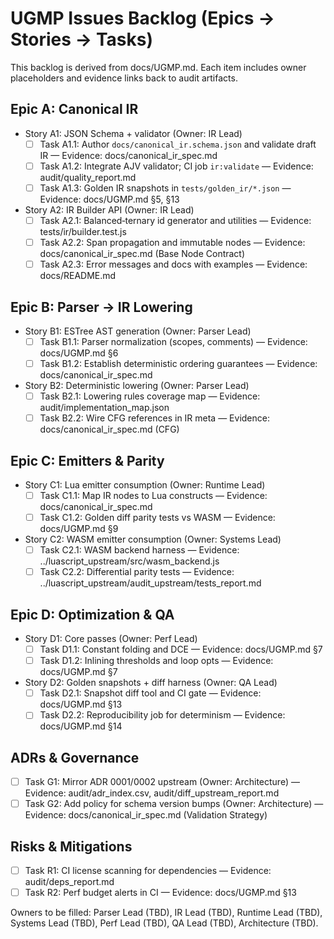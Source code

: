 # UGMP Issues Backlog (Epics → Stories → Tasks)

This backlog is derived from docs/UGMP.md. Each item includes owner placeholders and evidence links back to audit artifacts.

## Epic A: Canonical IR

- Story A1: JSON Schema + validator (Owner: IR Lead)
  - [ ] Task A1.1: Author `docs/canonical_ir.schema.json` and validate draft IR — Evidence: docs/canonical_ir_spec.md
  - [ ] Task A1.2: Integrate AJV validator; CI job `ir:validate` — Evidence: audit/quality_report.md
  - [ ] Task A1.3: Golden IR snapshots in `tests/golden_ir/*.json` — Evidence: docs/UGMP.md §5, §13

- Story A2: IR Builder API (Owner: IR Lead)
  - [ ] Task A2.1: Balanced‑ternary id generator and utilities — Evidence: tests/ir/builder.test.js
  - [ ] Task A2.2: Span propagation and immutable nodes — Evidence: docs/canonical_ir_spec.md (Base Node Contract)
  - [ ] Task A2.3: Error messages and docs with examples — Evidence: docs/README.md

## Epic B: Parser → IR Lowering

- Story B1: ESTree AST generation (Owner: Parser Lead)
  - [ ] Task B1.1: Parser normalization (scopes, comments) — Evidence: docs/UGMP.md §6
  - [ ] Task B1.2: Establish deterministic ordering guarantees — Evidence: docs/canonical_ir_spec.md

- Story B2: Deterministic lowering (Owner: Parser Lead)
  - [ ] Task B2.1: Lowering rules coverage map — Evidence: audit/implementation_map.json
  - [ ] Task B2.2: Wire CFG references in IR meta — Evidence: docs/canonical_ir_spec.md (CFG)

## Epic C: Emitters & Parity

- Story C1: Lua emitter consumption (Owner: Runtime Lead)
  - [ ] Task C1.1: Map IR nodes to Lua constructs — Evidence: docs/canonical_ir_spec.md
  - [ ] Task C1.2: Golden diff parity tests vs WASM — Evidence: docs/UGMP.md §9

- Story C2: WASM emitter consumption (Owner: Systems Lead)
  - [ ] Task C2.1: WASM backend harness — Evidence: ../luascript_upstream/src/wasm_backend.js
  - [ ] Task C2.2: Differential parity tests — Evidence: ../luascript_upstream/audit_upstream/tests_report.md

## Epic D: Optimization & QA

- Story D1: Core passes (Owner: Perf Lead)
  - [ ] Task D1.1: Constant folding and DCE — Evidence: docs/UGMP.md §7
  - [ ] Task D1.2: Inlining thresholds and loop opts — Evidence: docs/UGMP.md §7

- Story D2: Golden snapshots + diff harness (Owner: QA Lead)
  - [ ] Task D2.1: Snapshot diff tool and CI gate — Evidence: docs/UGMP.md §13
  - [ ] Task D2.2: Reproducibility job for determinism — Evidence: docs/UGMP.md §14

## ADRs & Governance

- [ ] Task G1: Mirror ADR 0001/0002 upstream (Owner: Architecture) — Evidence: audit/adr_index.csv, audit/diff_upstream_report.md
- [ ] Task G2: Add policy for schema version bumps (Owner: Architecture) — Evidence: docs/canonical_ir_spec.md (Validation Strategy)

## Risks & Mitigations

- [ ] Task R1: CI license scanning for dependencies — Evidence: audit/deps_report.md
- [ ] Task R2: Perf budget alerts in CI — Evidence: docs/UGMP.md §13

Owners to be filled: Parser Lead (TBD), IR Lead (TBD), Runtime Lead (TBD), Systems Lead (TBD), Perf Lead (TBD), QA Lead (TBD), Architecture (TBD).
